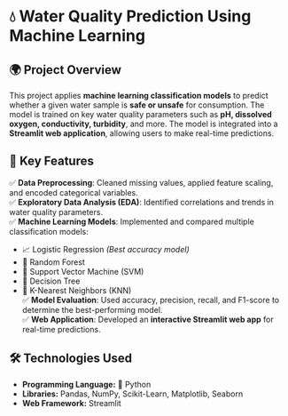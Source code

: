 # 💧 Water Quality Prediction Using Machine Learning  

## 🌍 **Project Overview**  
This project applies **machine learning classification models** to predict whether a given water sample is **safe or unsafe** for consumption. The model is trained on key water quality parameters such as **pH, dissolved oxygen, conductivity, turbidity**, and more. The model is integrated into a **Streamlit web application**, allowing users to make real-time predictions.

## 🚀 **Key Features**  
✅ **Data Preprocessing**: Cleaned missing values, applied feature scaling, and encoded categorical variables.  
✅ **Exploratory Data Analysis (EDA)**: Identified correlations and trends in water quality parameters.  
✅ **Machine Learning Models**: Implemented and compared multiple classification models:  
   - 📈 Logistic Regression *(Best accuracy model)*  
   - 🌲 Random Forest  
   - 🔺 Support Vector Machine (SVM)  
   - 🌳 Decision Tree  
   - 📌 K-Nearest Neighbors (KNN)  
✅ **Model Evaluation**: Used accuracy, precision, recall, and F1-score to determine the best-performing model.  
✅ **Web Application**: Developed an **interactive Streamlit web app** for real-time predictions.

## 🛠 **Technologies Used**  
- **Programming Language:** 🐍 Python  
- **Libraries:** Pandas, NumPy, Scikit-Learn, Matplotlib, Seaborn  
- **Web Framework:** Streamlit  

